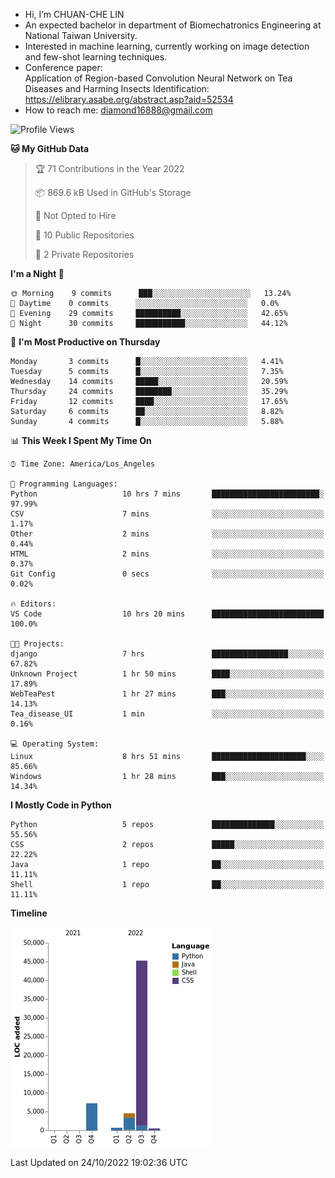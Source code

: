 - Hi, I’m CHUAN-CHE LIN
- An expected bachelor in department of Biomechatronics Engineering at National Taiwan University.
- Interested in machine learning, currently working on image detection and few-shot learning techniques.
- Conference paper:  
  Application of Region-based Convolution Neural Network on Tea Diseases and Harming Insects Identification: https://elibrary.asabe.org/abstract.asp?aid=52534
- How to reach me: diamond16888@gmail.com
<!--START_SECTION:waka-->
![Profile Views](http://img.shields.io/badge/Profile%20Views-0-blue)

**🐱 My GitHub Data** 

> 🏆 71 Contributions in the Year 2022
 > 
> 📦 869.6 kB Used in GitHub's Storage 
 > 
> 🚫 Not Opted to Hire
 > 
> 📜 10 Public Repositories 
 > 
> 🔑 2 Private Repositories  
 > 
**I'm a Night 🦉** 

```text
🌞 Morning    9 commits      ███░░░░░░░░░░░░░░░░░░░░░░   13.24% 
🌆 Daytime    0 commits      ░░░░░░░░░░░░░░░░░░░░░░░░░   0.0% 
🌃 Evening    29 commits     ██████████░░░░░░░░░░░░░░░   42.65% 
🌙 Night      30 commits     ███████████░░░░░░░░░░░░░░   44.12%

```
📅 **I'm Most Productive on Thursday** 

```text
Monday       3 commits      █░░░░░░░░░░░░░░░░░░░░░░░░   4.41% 
Tuesday      5 commits      █░░░░░░░░░░░░░░░░░░░░░░░░   7.35% 
Wednesday    14 commits     █████░░░░░░░░░░░░░░░░░░░░   20.59% 
Thursday     24 commits     ████████░░░░░░░░░░░░░░░░░   35.29% 
Friday       12 commits     ████░░░░░░░░░░░░░░░░░░░░░   17.65% 
Saturday     6 commits      ██░░░░░░░░░░░░░░░░░░░░░░░   8.82% 
Sunday       4 commits      █░░░░░░░░░░░░░░░░░░░░░░░░   5.88%

```


📊 **This Week I Spent My Time On** 

```text
⌚︎ Time Zone: America/Los_Angeles

💬 Programming Languages: 
Python                   10 hrs 7 mins       ████████████████████████░   97.99% 
CSV                      7 mins              ░░░░░░░░░░░░░░░░░░░░░░░░░   1.17% 
Other                    2 mins              ░░░░░░░░░░░░░░░░░░░░░░░░░   0.44% 
HTML                     2 mins              ░░░░░░░░░░░░░░░░░░░░░░░░░   0.37% 
Git Config               0 secs              ░░░░░░░░░░░░░░░░░░░░░░░░░   0.02%

🔥 Editors: 
VS Code                  10 hrs 20 mins      █████████████████████████   100.0%

🐱‍💻 Projects: 
django                   7 hrs               █████████████████░░░░░░░░   67.82% 
Unknown Project          1 hr 50 mins        ████░░░░░░░░░░░░░░░░░░░░░   17.89% 
WebTeaPest               1 hr 27 mins        ███░░░░░░░░░░░░░░░░░░░░░░   14.13% 
Tea_disease_UI           1 min               ░░░░░░░░░░░░░░░░░░░░░░░░░   0.16%

💻 Operating System: 
Linux                    8 hrs 51 mins       █████████████████████░░░░   85.66% 
Windows                  1 hr 28 mins        ███░░░░░░░░░░░░░░░░░░░░░░   14.34%

```

**I Mostly Code in Python** 

```text
Python                   5 repos             ██████████████░░░░░░░░░░░   55.56% 
CSS                      2 repos             █████░░░░░░░░░░░░░░░░░░░░   22.22% 
Java                     1 repo              ██░░░░░░░░░░░░░░░░░░░░░░░   11.11% 
Shell                    1 repo              ██░░░░░░░░░░░░░░░░░░░░░░░   11.11%

```


**Timeline**

![Chart not found](https://raw.githubusercontent.com/ChuanCheLin/ChuanCheLin/main/charts/bar_graph.png) 


 Last Updated on 24/10/2022 19:02:36 UTC
<!--END_SECTION:waka-->

<!--
**ChuanCheLin/ChuanCheLin** is a ✨ _special_ ✨ repository because its `README.md` (this file) appears on your GitHub profile.

Here are some ideas to get you started:

- 🔭 I’m currently working on ...
- 🌱 I’m currently learning ...
- 👯 I’m looking to collaborate on ...
- 🤔 I’m looking for help with ...
- 💬 Ask me about ...
- 📫 How to reach me: ...
- 😄 Pronouns: ...
- ⚡ Fun fact: ...
-->
